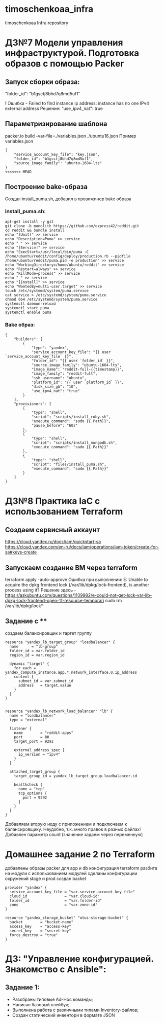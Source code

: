 # timoschenkoaa_infra
timoschenkoaa Infra repository

# ДЗ№7 Модели управления инфраструктурой. Подготовка образов с помощью Packer

## Запуск сборки образа:

"folder_id": "b1gsctj8bhd7q8md5uf1"

! Ошибка - Failed to find instance ip address: instance has no one IPv4 external address Решение:
"use_ipv4_nat": true

## Параметризирование шаблона

packer.io build -var-file=./variables.json ./ubuntu16.json
Пример variables.json
```
{
    "service_account_key_file": "key.json",
    "folder_id": "b1gsctj8bhd7q8md5uf1",
    "source_image_family": "ubuntu-1604-lts"
}
<<<<<<< HEAD
```
## Построение bake-образа

Создал install_puma.sh, добавил в провижинер bake образа
### install_puma.sh:
```
apt-get install -y git
git clone -b monolith https://github.com/express42/reddit.git
cd reddit && bundle install
echo "[Unit]" >> service
echo "Description=Puma" >> service
echo " " >> service
echo "[Service]" >> service
echo "ExecStart=/usr/local/bin/puma -C /home/ubuntu/reddit/config/deploy/production.rb --pidfile /home/ubuntu/reddit/puma.pid -e production" >> service
echo "WorkingDirectory=/home/ubuntu/reddit" >> service
echo "Restart=always" >> service
echo "KillMode=process" >> service
echo " " >> service
echo "[Install]" >> service
echo "WantedBy=multi-user.target" >> service
touch /etc/systemd/system/puma.service
cat service > /etc/systemd/system/puma.service
chmod 664 /etc/systemd/system/puma.service
systemctl daemon-reload
systemctl start puma
systemctl enable puma
```

### Bake образ:
```
{   
    "builders": [
        {
            "type": "yandex",
            "service_account_key_file": "{{ user `service_account_key_file` }}",
            "folder_id": "{{ user `folder_id` }}",
            "source_image_family": "ubuntu-1604-lts",
            "image_name": "reddit-full-{{timestamp}}",
            "image_family": "reddit-full",
            "ssh_username": "ubuntu",
            "platform_id": "{{ user `platform_id` }}",
            "disk_size_gb": "10",
            "use_ipv4_nat": "true"
        }
    ],
    "provisioners": [
        {
            "type": "shell",
            "script": "scripts/install_ruby.sh",
            "execute_command": "sudo {{.Path}}",
            "pause_before": "60s"
        },
        {
            "type": "shell",
            "script": "scripts/install_mongodb.sh",
            "execute_command": "sudo {{.Path}}"
        },
        {
            "type": "shell",
            "script": "files/install_puma.sh",
            "execute_command": "sudo {{.Path}}"
        }
    ]
}
```

# ДЗ№8 Практика IaC с использованием Terraform

## Создаем сервисный аккаунт
https://cloud.yandex.ru/docs/iam/quickstart-sa
https://cloud.yandex.com/en-ru/docs/iam/operations/iam-token/create-for-sa#keys-create

## Запускаем создание ВМ через terraform
terraform apply -auto-approve
Ошибка при выполнении: E: Unable to acquire the dpkg frontend lock (/var/lib/dpkg/lock-frontend), is another process using it?
Решение здесь - https://askubuntu.com/questions/1109982/e-could-not-get-lock-var-lib-dpkg-lock-frontend-open-11-resource-temporari
sudo rm /var/lib/dpkg/lock*
## Задание с **
создаем балансировщик и таргет группу
```
resource "yandex_lb_target_group" "loadbalancer" {
  name      = "lb-group"
  folder_id = var.folder_id
  region_id = var.region_id

  dynamic "target" {
    for_each = yandex_compute_instance.app.*.network_interface.0.ip_address
    content {
      subnet_id = var.subnet_id
      address   = target.value
    }
  }
}


resource "yandex_lb_network_load_balancer" "lb" {
  name = "loadbalancer"
  type = "external"

  listener {
    name        = "reddit-apps"
    port        = 80
    target_port = 9292

    external_address_spec {
      ip_version = "ipv4"
    }
  }

  attached_target_group {
    target_group_id = yandex_lb_target_group.loadbalancer.id

    healthcheck {
      name = "tcp"
      tcp_options {
        port = 9292
      }
    }
  }
}
```
Добавляем вторую ноду с приложением и подключаем к балансировщику.
Неудобно, т.к. много правок в разных файлах!
Добавлен параметр count (значение задаем через переменную)

# Домашнее задание 2 по Terraform

добавлены образы packer для app и db
конфигурация terraform разбита на модули
с использованием модулей сделаны конфигурации окружений stage и prod
создан backet

```
provider "yandex" {
  service_account_key_file = "var.service-account-key-file"
  cloud_id                 = "var.cloud-id"
  folder_id                = "var.folder-id"
  zone                     = "var.zone-id"
}

resource "yandex_storage_bucket" "otus-storage-bucket" {
  bucket        = "bucket-name"
  access_key    = "access-key"
  secret_key    = "secret-key"
  force_destroy = "true"
}
```

# ДЗ: "Управление конфигурацией. Знакомство с Ansible":
## Задание 1:
- Разобраны типовые Ad-Hoc команды;
- Написан базовый плейбук;
- Выполнена работа с различными типами Inventory-файлов;
- Создан статический инвентори в формате JSON
